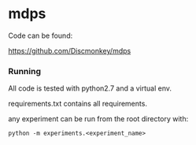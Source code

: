 # mdps

Code can be found:

https://github.com/Discmonkey/mdps

### Running

All code is tested with python2.7 and a virtual env.

requirements.txt contains all requirements. 

any experiment can be run from the root directory with:

	python -m experiments.<experiment_name>